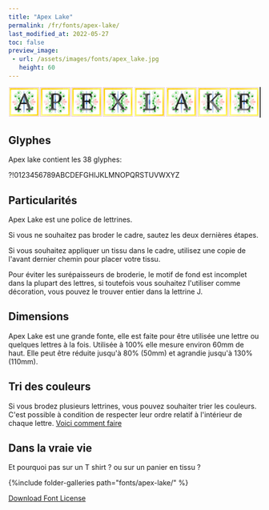 ```yaml
---
title: "Apex Lake"
permalink: /fr/fonts/apex-lake/
last_modified_at: 2022-05-27
toc: false
preview_image:
 - url: /assets/images/fonts/apex_lake.jpg
   height: 60
---
```

![Apex Lake](/assets/images/fonts/apex_lake.jpg)


## Glyphes
Apex lake contient les 38 glyphes:

?!0123456789ABCDEFGHIJKLMNOPQRSTUVWXYZ

## Particularités
Apex Lake est une police de lettrines. 

Si vous ne souhaitez pas broder le cadre, sautez les deux dernières étapes.  

Si vous souhaitez appliquer un tissu dans le cadre, utilisez une copie de l'avant dernier chemin pour placer votre tissu.

Pour éviter les surépaisseurs de broderie, le motif de fond est incomplet dans la plupart des lettres, si toutefois vous souhaitez l'utiliser comme  décoration, vous pouvez le trouver entier dans la lettrine J.

## Dimensions
Apex Lake est une grande fonte, elle est faite pour être utilisée une lettre ou quelques lettres à la fois. 
Utilisée à 100% elle mesure environ 60mm de haut. Elle peut être réduite jusqu'à 80% (50mm) et agrandie jusqu'à 130% (110mm).

## Tri des couleurs 
Si vous brodez plusieurs lettrines, vous pouvez souhaiter trier les couleurs. C'est possible à condition de respecter leur ordre relatif à l'intérieur de chaque lettre. [Voici comment faire](https://inkstitch.org/fr/docs/lettering/#tri-des-couleurs)

## Dans la vraie vie
Et pourquoi pas sur un T shirt ? ou sur un panier en tissu ?

{%include folder-galleries path="fonts/apex-lake/" %}

[Download Font License](https://github.com/inkstitch/inkstitch/tree/main/fonts/apex_lake/LICENSE)
